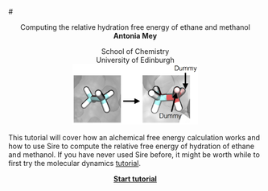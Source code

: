 #<center> Computing the relative hydration free energy of ethane and methanol</center>
__<center> Antonia Mey </center>__
<center> School of Chemistry </center>
<center> University of Edinburgh </center>

<center> <img src="Buttons/Tutorial2_no_cap.jpg" alt="1AKI" style="width: 250px;  min-width: 50px;" /> </center>

This tutorial will cover how an alchemical free energy calculation works and how to use Sire to compute the relative free energy of hydration of ethane and methanol. 
If you have never used Sire before, it might be worth while to first try the molecular dynamics [tutorial](Tutorial1.md).

__<center>[Start tutorial](Hydration_free_energy/FESetup.md)</center>__